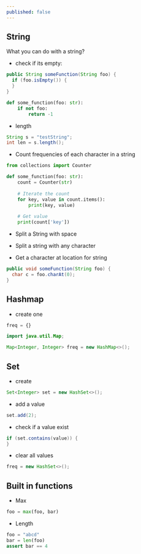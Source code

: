 ```yaml
---
published: false
---
```

## String

What you can do with a string? 

* check if its empty: 

```java
public String someFunction(String foo) {
  if (foo.isEmpty()) {
  }
}
```

```python
def some_function(foo: str):
    if not foo:
        return -1
```

* length 

```java
String s = "testString";
int len = s.length();
```

* Count frequencies of each character in a string

```python
from collections import Counter

def some_function(foo: str):
    count = Counter(str)
    
    # Iterate the count
    for key, value in count.items():
        print(key, value)
    
    # Get value
    print(count['key'])

```

* Split a String with space

* Split a string with any character

* Get a character at location for string

```java
public void someFunction(String foo) {
  char c = foo.charAt(0);
}
```
## Hashmap

* create one

```python
freq = {}
```
```java
import java.util.Map;

Map<Integer, Integer> freq = new HashMap<>();
```


## Set

* create

```java
Set<Integer> set = new HashSet<>();
```

* add a value

```java
set.add(2);
```

* check if a value exist

```java
if (set.contains(value)) {
}
```

* clear all values

```java
freq = new HashSet<>();
```

## Built in functions

* Max 

```python
foo = max(foo, bar)
```

* Length

```python
foo = "abcd"
bar = len(foo)
assert bar == 4
```